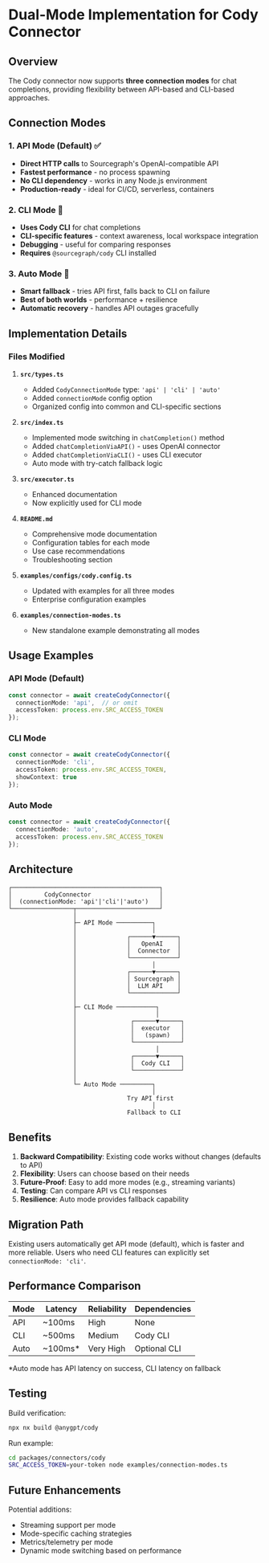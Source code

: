 # Dual-Mode Implementation for Cody Connector

## Overview

The Cody connector now supports **three connection modes** for chat completions, providing flexibility between API-based and CLI-based approaches.

## Connection Modes

### 1. API Mode (Default) ✅
- **Direct HTTP calls** to Sourcegraph's OpenAI-compatible API
- **Fastest performance** - no process spawning
- **No CLI dependency** - works in any Node.js environment
- **Production-ready** - ideal for CI/CD, serverless, containers

### 2. CLI Mode 🔧
- **Uses Cody CLI** for chat completions
- **CLI-specific features** - context awareness, local workspace integration
- **Debugging** - useful for comparing responses
- **Requires** `@sourcegraph/cody` CLI installed

### 3. Auto Mode 🔀
- **Smart fallback** - tries API first, falls back to CLI on failure
- **Best of both worlds** - performance + resilience
- **Automatic recovery** - handles API outages gracefully

## Implementation Details

### Files Modified

1. **`src/types.ts`**
   - Added `CodyConnectionMode` type: `'api' | 'cli' | 'auto'`
   - Added `connectionMode` config option
   - Organized config into common and CLI-specific sections

2. **`src/index.ts`**
   - Implemented mode switching in `chatCompletion()` method
   - Added `chatCompletionViaAPI()` - uses OpenAI connector
   - Added `chatCompletionViaCLI()` - uses CLI executor
   - Auto mode with try-catch fallback logic

3. **`src/executor.ts`**
   - Enhanced documentation
   - Now explicitly used for CLI mode

4. **`README.md`**
   - Comprehensive mode documentation
   - Configuration tables for each mode
   - Use case recommendations
   - Troubleshooting section

5. **`examples/configs/cody.config.ts`**
   - Updated with examples for all three modes
   - Enterprise configuration examples

6. **`examples/connection-modes.ts`**
   - New standalone example demonstrating all modes

## Usage Examples

### API Mode (Default)
```typescript
const connector = await createCodyConnector({
  connectionMode: 'api',  // or omit
  accessToken: process.env.SRC_ACCESS_TOKEN
});
```

### CLI Mode
```typescript
const connector = await createCodyConnector({
  connectionMode: 'cli',
  accessToken: process.env.SRC_ACCESS_TOKEN,
  showContext: true
});
```

### Auto Mode
```typescript
const connector = await createCodyConnector({
  connectionMode: 'auto',
  accessToken: process.env.SRC_ACCESS_TOKEN
});
```

## Architecture

```
┌─────────────────────────────────────────┐
│         CodyConnector                   │
│  (connectionMode: 'api'|'cli'|'auto')   │
└─────────────────┬───────────────────────┘
                  │
                  ├─ API Mode ──────────┐
                  │                     │
                  │              ┌──────▼──────┐
                  │              │   OpenAI    │
                  │              │  Connector  │
                  │              └─────────────┘
                  │                     │
                  │              ┌──────▼──────┐
                  │              │ Sourcegraph │
                  │              │  LLM API    │
                  │              └─────────────┘
                  │
                  ├─ CLI Mode ───────────┐
                  │                      │
                  │               ┌──────▼──────┐
                  │               │  executor   │
                  │               │   (spawn)   │
                  │               └─────────────┘
                  │                      │
                  │               ┌──────▼──────┐
                  │               │  Cody CLI   │
                  │               └─────────────┘
                  │
                  └─ Auto Mode ─────────┐
                                        │
                                 Try API first
                                        │
                                 Fallback to CLI
```

## Benefits

1. **Backward Compatibility**: Existing code works without changes (defaults to API)
2. **Flexibility**: Users can choose based on their needs
3. **Future-Proof**: Easy to add more modes (e.g., streaming variants)
4. **Testing**: Can compare API vs CLI responses
5. **Resilience**: Auto mode provides fallback capability

## Migration Path

Existing users automatically get API mode (default), which is faster and more reliable. Users who need CLI features can explicitly set `connectionMode: 'cli'`.

## Performance Comparison

| Mode | Latency | Reliability | Dependencies |
|------|---------|-------------|--------------|
| API  | ~100ms  | High        | None         |
| CLI  | ~500ms  | Medium      | Cody CLI     |
| Auto | ~100ms* | Very High   | Optional CLI |

*Auto mode has API latency on success, CLI latency on fallback

## Testing

Build verification:
```bash
npx nx build @anygpt/cody
```

Run example:
```bash
cd packages/connectors/cody
SRC_ACCESS_TOKEN=your-token node examples/connection-modes.ts
```

## Future Enhancements

Potential additions:
- Streaming support per mode
- Mode-specific caching strategies
- Metrics/telemetry per mode
- Dynamic mode switching based on performance
